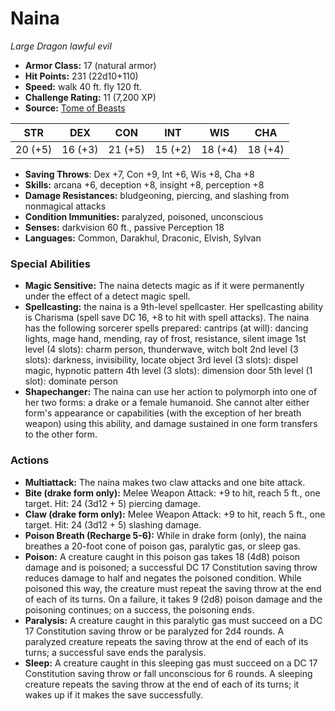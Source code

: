 # Naina

*Large* *Dragon* *lawful evil*

- **Armor Class:** 17 (natural armor)
- **Hit Points:** 231 (22d10+110)
- **Speed:** walk 40 ft. fly 120 ft.
- **Challenge Rating:** 11 (7,200 XP)
- **Source:** [Tome of Beasts](https://koboldpress.com/kpstore/product/tome-of-beasts-for-5th-edition-print/)

| STR | DEX | CON | INT | WIS | CHA |
| --- | --- | --- | --- | --- | --- |
| 20 (+5) | 16 (+3) | 21 (+5) | 15 (+2) | 18 (+4) | 18 (+4) |

- **Saving Throws**: Dex +7, Con +9, Int +6, Wis +8, Cha +8
- **Skills:** arcana +6, deception +8, insight +8, perception +8
- **Damage Resistances:** bludgeoning, piercing, and slashing from nonmagical attacks
- **Condition Immunities:** paralyzed, poisoned, unconscious
- **Senses:** darkvision 60 ft., passive Perception 18
- **Languages:** Common, Darakhul, Draconic, Elvish, Sylvan
### Special Abilities
- **Magic Sensitive:** The naina detects magic as if it were permanently under the effect of a detect magic spell.
- **Spellcasting:** the naina is a 9th-level spellcaster. Her spellcasting ability is Charisma (spell save DC 16, +8 to hit with spell attacks). The naina has the following sorcerer spells prepared:  cantrips (at will): dancing lights, mage hand, mending, ray of frost, resistance, silent image  1st level (4 slots): charm person, thunderwave, witch bolt  2nd level (3 slots): darkness, invisibility, locate object  3rd level (3 slots): dispel magic, hypnotic pattern  4th level (3 slots): dimension door  5th level (1 slot): dominate person
- **Shapechanger:** The naina can use her action to polymorph into one of her two forms: a drake or a female humanoid. She cannot alter either form's appearance or capabilities (with the exception of her breath weapon) using this ability, and damage sustained in one form transfers to the other form.
### Actions
- **Multiattack:** The naina makes two claw attacks and one bite attack.
- **Bite (drake form only):** Melee Weapon Attack: +9 to hit, reach 5 ft., one target. Hit: 24 (3d12 + 5) piercing damage.
- **Claw (drake form only):** Melee Weapon Attack: +9 to hit, reach 5 ft., one target. Hit: 24 (3d12 + 5) slashing damage.
- **Poison Breath (Recharge 5-6):** While in drake form (only), the naina breathes a 20-foot cone of poison gas, paralytic gas, or sleep gas.
- **Poison:** A creature caught in this poison gas takes 18 (4d8) poison damage and is poisoned; a successful DC 17 Constitution saving throw reduces damage to half and negates the poisoned condition. While poisoned this way, the creature must repeat the saving throw at the end of each of its turns. On a failure, it takes 9 (2d8) poison damage and the poisoning continues; on a success, the poisoning ends.
- **Paralysis:** A creature caught in this paralytic gas must succeed on a DC 17 Constitution saving throw or be paralyzed for 2d4 rounds. A paralyzed creature repeats the saving throw at the end of each of its turns; a successful save ends the paralysis.
- **Sleep:** A creature caught in this sleeping gas must succeed on a DC 17 Constitution saving throw or fall unconscious for 6 rounds. A sleeping creature repeats the saving throw at the end of each of its turns; it wakes up if it makes the save successfully.
